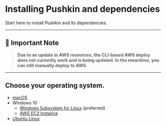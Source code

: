 # Installing Pushkin and dependencies

Start here to install Pushkin and its dependencies.

---

## 🚨 Important Note
> **Due to an update in AWS resources, the CLI-based AWS deploy does not currently work and is being updated. In the meantime, you can still manually deploy to AWS.**

---

## Choose your operating system.

* [macOS](macos-install.md)
* Windows 10
  * [Windows Subsystem for Linux](windows-install.md) (preferred)
  * [AWS EC2 Instance](ec2-install.md) 
* [Ubuntu Linux](ubuntu-install.md)

